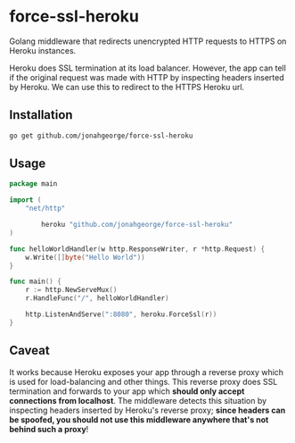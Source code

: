 # force-ssl-heroku 

Golang middleware that redirects unencrypted HTTP requests to HTTPS on Heroku instances.

Heroku does SSL termination at its load balancer. However, the app can tell if the original request was made with HTTP by inspecting headers inserted by Heroku. We can use this to redirect to the HTTPS Heroku url.

## Installation

```sh
go get github.com/jonahgeorge/force-ssl-heroku
```

## Usage

```go
package main

import (
	"net/http"

        heroku "github.com/jonahgeorge/force-ssl-heroku"
)

func helloWorldHandler(w http.ResponseWriter, r *http.Request) {
	w.Write([]byte("Hello World"))
}

func main() {
	r := http.NewServeMux()
	r.HandleFunc("/", helloWorldHandler)

	http.ListenAndServe(":8080", heroku.ForceSsl(r))
}
```

## Caveat

It works because Heroku exposes your app through a reverse proxy which is used for load-balancing and other things.  This reverse proxy does SSL termination and forwards to your app which __should only accept connections from localhost__.  The middleware detects this situation by inspecting headers inserted by Heroku's reverse proxy;  __since headers can be spoofed, you should not use this middleware anywhere that's not behind such a proxy__!
